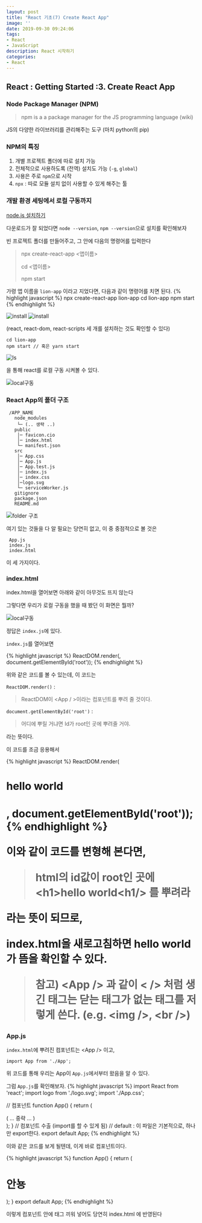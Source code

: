 ```yaml
---
layout: post
title: "React 기초(7) Create React App"
image: ''
date: 2019-09-30 09:24:06
tags: 
- React
- JavaScript
description: React 시작하기 
categories:
- React
---
```


## React : Getting Started :3. Create React App

### Node Package Manager (NPM)


> npm is a a package manager for the JS programming language (wiki)

JS의 다양한 라이브러리를 관리해주는 도구 (마치 python의 pip)

### NPM의 특징

1. 개별 프로젝트 폴더에 따로 설치 가능
2. 전체적으로 사용하도록 (전역) 설치도 가능 (`-g`, `global`)
3. 사용은 주로 `npm`으로 시작 
4. `npx` : 따로 모듈 설치 없이 사용할 수 있게 해주는 툴

### 개발 환경 세팅에서 로컬 구동까지

[node.js 설치하기](https://nodejs.org/ko/download/)

다운로드가 잘 되었다면 `node --version`, `npm --version`으로 설치를 확인해보자

빈 프로젝트 폴더를 만들어주고, 그 안에 다음의 명령어를 입력한다

>    npx create-react-app <앱이름>
>
>    cd <앱이름>
>
>    npm start

가령 앱 이름을 `lion-app` 이라고 지었다면, 다음과 같이 명령어를 치면 된다.
{% highlight javascript %}
 npx create-react-app lion-app
 cd lion-app
 npm start
{% endhighlight %}


![install](/assets/img/react/2/3/install.png)
![install](/assets/img/react/2/3/install2.png)

(react, react-dom, react-scripts 세 개를 설치하는 것도 확인할 수 있다)

    cd lion-app
    npm start // 혹은 yarn start

![ls](/assets/img/react/2/3/ls.png)

을 통해 react를 로컬 구동 시켜볼 수 있다.

![local구동](/assets/img/react/2/3/local.png)


### React App의 폴더 구조

```
 /APP_NAME
   node_modules
    └─ (.. 생략 ..)
   public  
    │─ favicon.cio
    │─ index.html
    └─ manifest.json
   src
    │─ App.css
    │─ App.js
    │─ App.test.js
    │─ index.js
    │─ index.css
    │─logo.svg
    └─ serviceWorker.js
   gitignore
   package.json
   README.md
```
![folder 구조](/assets/img/react/2/3/folder1.png)

여기 있는 것들을 다 알 필요는 당연히 없고,
이 중 중점적으로 볼 것은 

     App.js
     index.js
     index.html

이 세 가지이다.

### index.html
index.html을 열어보면 아래와 같이 아무것도 뜨지 않는다

그렇다면 우리가 로컬 구동을 했을 때 봤던 이 화면은 뭘까?

![local구동](/assets/img/react/2/3/local.png)

정답은 `index.js`에 있다.

`index.js`를 열어보면 

{% highlight javascript %}
    ReactDOM.render(<App />, document.getElementById('root'));
{% endhighlight %}

위와 같은 코드를 볼 수 있는데, 이 코드는 

`ReactDOM.render()` : 

> ReactDOM이 <App / >이라는 컴포넌트를 뿌려 줄 것이다.

`document.getElementById('root')` : 

> 어디에 뿌릴 거냐면 Id가 root인 곳에 뿌려줄 거야.

라는 뜻이다.

이 코드를 조금 응용해서 

{% highlight javascript %}
    ReactDOM.render(<h1>hello world<h1/>, document.getElementById('root'));
{% endhighlight %}

이와 같이 코드를 변형해 본다면, 

> html의 id값이 root인 곳에 \<h1>hello world\<h1/> 를 뿌려라

라는 뜻이 되므로,

index.html을 새로고침하면 hello world가 뜸을 확인할 수 있다.

> 참고) \<App /> 과 같이 <  /> 처럼 생긴 태그는 닫는 태그가 없는 태그를 저렇게 쓴다. (e.g. \<img />, \<br />)


### App.js

`index.html`에 뿌려진 컴포넌트는 \<App /> 이고,

    import App from './App';
위 코드를 통해 우리는 App이 `App.js`에서부터 왔음을 알 수 있다.

그럼 `App.js`를 확인해보자.
{% highlight javascript %}
import  React  from  'react';
import  logo  from  './logo.svg';
import  './App.css';

// 컴포넌트
function  App() {
    return (
        <div  className="App">
            ( ... 중략 ... )
        </div>
    );
}
// 컴포넌트 수출 (import를 할 수 있게 됨)
// default : 이 파일은 기본적으로, 하나만 export한다.
export default App;
{% endhighlight %}


이와 같은 코드를 보게 될텐데, 이게 바로 컴포넌트이다.

{% highlight javascript %}
function  App() {
    return (
        <div  className="App">
            <h1> 안뇽 </h1>
        </div>
    );
}
export default App;
{% endhighlight %}

이렇게 컴포넌트 안에 태그 끼워 넣어도 당연히 index.html 에 반영된다
